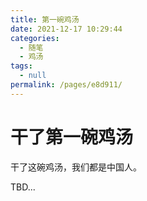 ```yaml
---
title: 第一碗鸡汤
date: 2021-12-17 10:29:44
categories: 
  - 随笔
  - 鸡汤
tags: 
  - null
permalink: /pages/e8d911/
---
```

# 干了第一碗鸡汤

干了这碗鸡汤，我们都是中国人。

TBD...
